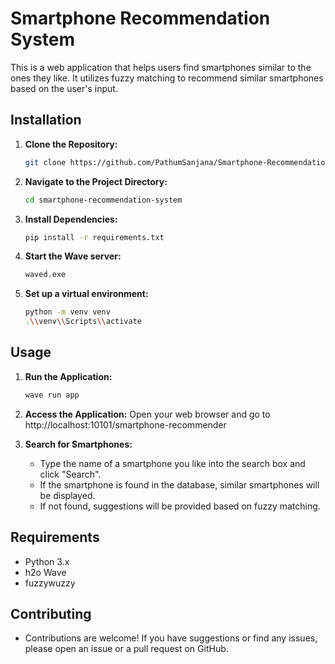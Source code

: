 # Smartphone Recommendation System

This is a web application that helps users find smartphones similar to the ones they like. It utilizes fuzzy matching to recommend similar smartphones based on the user's input.

## Installation

1. **Clone the Repository:**
   ```bash
   git clone https://github.com/PathumSanjana/Smartphone-Recommendation-System.git

2. **Navigate to the Project Directory:**
   ```bash
   cd smartphone-recommendation-system

3. **Install Dependencies:**
   ```bash
   pip install -r requirements.txt

4. **Start the Wave server:**
   ```bash
   waved.exe

5. **Set up a virtual environment:**
   ```bash
   python -m venv venv
   .\\venv\\Scripts\\activate

## Usage
1. **Run the Application:**
   ```bash
   wave run app
   
2. **Access the Application:**
   Open your web browser and go to http://localhost:10101/smartphone-recommender

3. **Search for Smartphones:**
   - Type the name of a smartphone you like into the search box and click "Search".
   - If the smartphone is found in the database, similar smartphones will be displayed.
   - If not found, suggestions will be provided based on fuzzy matching.


## Requirements
- Python 3.x
- h2o Wave
- fuzzywuzzy


## Contributing
- Contributions are welcome! If you have suggestions or find any issues, please open an issue or a pull request on GitHub.



